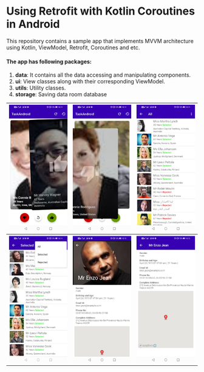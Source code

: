 # Using Retrofit with Kotlin Coroutines in Android

This repository contains a sample app that implements MVVM architecture using Kotlin, ViewModel, Retrofit, Coroutines and etc.

#### The app has following packages:
1. **data**: It contains all the data accessing and manipulating components.
2. **ui**: View classes along with their corresponding ViewModel.
4. **utils**: Utility classes.
4. **storage**: Saving data room database

<table style="width:100%">
  <tr>
    <th><img src="https://github.com/MaheshKumarPrajapati/CardSwapView/blob/main/screenshots/Screenshot_20210216_201413_com.mahesh_prajapati.matchingapp.jpg"></th>
    <th><img src="https://github.com/MaheshKumarPrajapati/CardSwapView/blob/main/screenshots/Screenshot_20210216_201425_com.mahesh_prajapati.matchingapp.jpg"></th>
     <th><img src="https://github.com/MaheshKumarPrajapati/CardSwapView/blob/main/screenshots/Screenshot_20210216_201444_com.mahesh_prajapati.matchingapp.jpg"></th>
    </tr>
   <tr>
    <th><img src="https://github.com/MaheshKumarPrajapati/CardSwapView/blob/main/screenshots/Screenshot_20210216_201454_com.mahesh_prajapati.matchingapp.jpg"></th>
    <th><img src="https://github.com/MaheshKumarPrajapati/CardSwapView/blob/main/screenshots/Screenshot_20210216_201523_com.mahesh_prajapati.matchingapp.jpg"></th>
     <th><img src="https://github.com/MaheshKumarPrajapati/CardSwapView/blob/main/screenshots/Screenshot_20210216_201535_com.mahesh_prajapati.matchingapp.jpg"></th>
    </tr>
</table>


